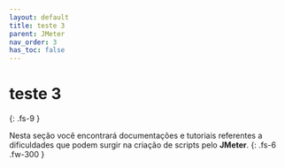```yaml
---
layout: default
title: teste 3
parent: JMeter
nav_order: 3
has_toc: false
---
```


# teste 3
{: .fs-9 }

Nesta seção você encontrará documentações e tutoriais referentes a dificuldades que podem surgir na criação de scripts pelo **JMeter**.
{: .fs-6 .fw-300 }
